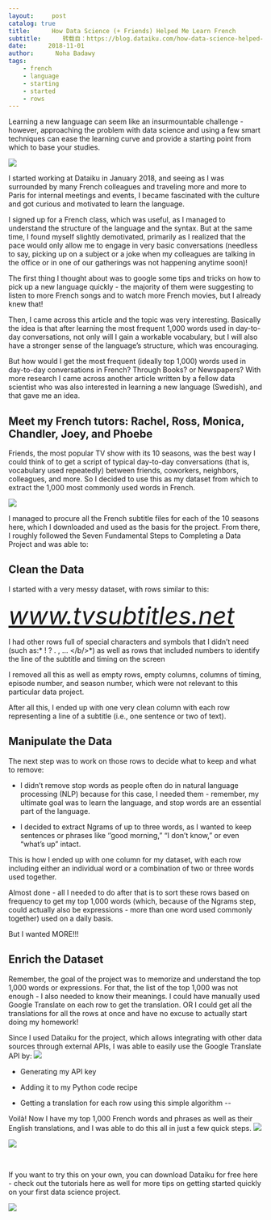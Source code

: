 ```yaml
---
layout:     post
catalog: true
title:      How Data Science (+ Friends) Helped Me Learn French
subtitle:      转载自：https://blog.dataiku.com/how-data-science-helped-me-learn-french
date:      2018-11-01
author:      Noha Badawy
tags:
    - french
    - language
    - starting
    - started
    - rows
---
```


Learning a new language can seem like an insurmountable challenge - however, approaching the problem with data science and using a few smart techniques can ease the learning curve and provide a starting point from which to base your studies.

![](https://blog.dataiku.com/hs-fs/hubfs/french.jpg?t=1541095953502&width=710&name=french.jpg)


I started working at Dataiku in January 2018, and seeing as I was surrounded by many French colleagues and traveling more and more to Paris for internal meetings and events, I became fascinated with the culture and got curious and motivated to learn the language.

I signed up for a French class, which was useful, as I managed to understand the structure of the language and the syntax. But at the same time, I found myself slightly demotivated, primarily as I realized that the pace would only allow me to engage in very basic conversations (needless to say, picking up on a subject or a joke when my colleagues are talking in the office or in one of our gatherings was not happening anytime soon)!

The first thing I thought about was to google some tips and tricks on how to pick up a new language quickly - the majority of them were suggesting to listen to more French songs and to watch more French movies, but I already knew that!

Then, I came across this article and the topic was very interesting. Basically the idea is that after learning the most frequent 1,000 words used in day-to-day conversations, not only will I gain a workable vocabulary, but I will also have a stronger sense of the language’s structure, which was encouraging.

But how would I get the most frequent (ideally top 1,000) words used in day-to-day conversations in French? Through Books? or Newspapers? With more research I came across another article written by a fellow data scientist who was also interested in learning a new language (Swedish), and that gave me an idea.

## Meet my French tutors: Rachel, Ross, Monica, Chandler, Joey, and Phoebe

Friends, the most popular TV show with its 10 seasons, was the best way I could think of to get a script of typical day-to-day conversations (that is, vocabulary used repeatedly) between friends, coworkers, neighbors, colleagues, and more. So I decided to use this as my dataset from which to extract the 1,000 most commonly used words in French.

![](https://blog.dataiku.com/hs-fs/hubfs/friends.jpg?t=1541095953502&width=461&name=friends.jpg)


I managed to procure all the French subtitle files for each of the 10 seasons here, which I downloaded and used as the basis for the project. From there, I roughly followed the Seven Fundamental Steps to Completing a Data Project and was able to:

## Clean the Data

I started with a very messy dataset, with rows similar to this:

*<font color=#ffff00 size=14>www.tvsubtitles.net</font>*

I had other rows full of special characters and symbols that I didn’t need (such as:* ! ? . , … <j> </b/>*) as well as rows that included numbers to identify the line of the subtitle and timing on the screen

I removed all this as well as empty rows, empty columns, columns of timing, episode number, and season number, which were not relevant to this particular data project.

After all this, I ended up with one very clean column with each row representing a line of a subtitle (i.e., one sentence or two of text).

## Manipulate the Data

The next step was to work on those rows to decide what to keep and what to remove:

- I didn’t remove stop words as people often do in natural language processing (NLP) because for this case, I needed them - remember, my ultimate goal was to learn the language, and stop words are an essential part of the language.

- I decided to extract Ngrams of up to three words, as I wanted to keep sentences or phrases like ‘’good morning,” “I don’t know,” or even “what’s up” intact.


This is how I ended up with one column for my dataset, with each row including either an individual word or a combination of two or three words used together.

Almost done - all I needed to do after that is to sort these rows based on frequency to get my top 1,000 words (which, because of the Ngrams step, could actually also be expressions - more than one word used commonly together) used on a daily basis.

But I wanted MORE!!!

## Enrich the Dataset

Remember, the goal of the project was to memorize and understand the top 1,000 words or expressions. For that, the list of the top 1,000 was not enough - I also needed to know their meanings. I could have manually used Google Translate on each row to get the translation. OR I could get all the translations for all the rows at once and have no excuse to actually start doing my homework!

Since I used Dataiku for the project, which allows integrating with other data sources through external APIs, I was able to easily use the Google Translate API by:
![](https://lh4.googleusercontent.com/KZAg8ghxj5dUliaRyexZYPmFN5jGYQhJIjgFkZBcINVW5gGc_KdQTneJpY81fLjNkcMDAQvnFnlT8nybO8VOBKVotOzFuI2WfIushrPxE8LwnYHDVPtLr73h3tRVmk64ZGcNDXYqDJXOdkIynQ)


- Generating my API key

- Adding it to my Python code recipe

- Getting a translation for each row using this simple algorithm --


Voilà! Now I have my top 1,000 French words and phrases as well as their English translations, and I was able to do this all in just a few quick steps.
![](https://lh3.googleusercontent.com/IJU0FAJYP2MmyOfF1Rhkdx2YJliLpXvMU3MZUq8uAb9vDrV2RbLM6yS-oOd6n3WRZWaJhrv7UY7lFyaqxB61VMH68LE6eJ9KQp9JcGb7HLyuG6TmjkvsYQ7zjVs2LmxHkxFEbd_HnCZuObBmxQ)

![](https://lh4.googleusercontent.com/mb4vj3PH52JdHWgMJR5kfCPaB6UK75sMfQXWD8DBCR_sEJZayi83DwoEX70Ls5OCpWqR7GooYgkFBB7DT5vZU0YjRKC16MZ0GznB-_P6v6jLQqbSg97qpZOYoNdWcNQvmtEZkSJPvWEJmT310A)


 

If you want to try this on your own, you can download Dataiku for free here - check out the tutorials here as well for more tips on getting started quickly on your first data science project.

![](https://no-cache.hubspot.com/cta/default/2123903/92560ea4-7bc1-4d32-9d84-0d9091eba504.png)

